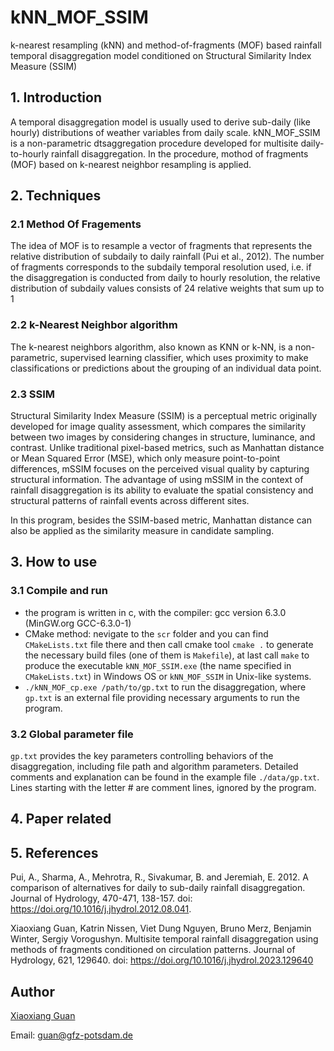 # kNN_MOF_SSIM
k-nearest resampling (kNN) and method-of-fragments (MOF) based rainfall temporal disaggregation model conditioned on Structural Similarity Index Measure (SSIM)

## 1. Introduction

A temporal disaggregation model is usually used to derive sub-daily (like hourly) distributions of weather variables from daily scale. kNN_MOF_SSIM is a non-parametric dtsaggregation procedure developed for multisite daily-to-hourly rainfall disaggregation. In the procedure, mothod of fragments (MOF) based on k-nearest neighbor resampling is applied. 

## 2. Techniques

### 2.1 Method Of Fragements

The idea of MOF is to resample a vector of fragments that represents the relative distribution of subdaily to daily rainfall (Pui et al., 2012). The number of fragments corresponds to the subdaily temporal resolution used, i.e. if the disaggregation is conducted from daily to hourly resolution, the relative distribution of subdaily values consists of 24 relative weights that sum up to 1

### 2.2 k-Nearest Neighbor algorithm

The k-nearest neighbors algorithm, also known as KNN or k-NN, is a non-parametric, supervised learning classifier, which uses proximity to make classifications or predictions about the grouping of an individual data point.

### 2.3 SSIM

Structural Similarity Index Measure (SSIM) is a perceptual metric originally developed for image quality assessment, which compares the similarity between two images by considering changes in structure, luminance, and contrast. Unlike traditional pixel-based metrics, such as Manhattan distance or Mean Squared Error (MSE), which only measure point-to-point differences, mSSIM focuses on the perceived visual quality by capturing structural information. The advantage of using mSSIM in the context of rainfall disaggregation is its ability to evaluate the spatial consistency and structural patterns of rainfall events across different sites. 

In this program, besides the SSIM-based metric, Manhattan distance can also be applied as the similarity measure in candidate sampling. 

## 3. How to use

### 3.1 Compile and run

- the program is written in c, with the compiler: gcc version 6.3.0 (MinGW.org GCC-6.3.0-1)
- CMake method: nevigate to the `scr` folder and you can find `CMakeLists.txt` file there and then call cmake tool `cmake .` to generate the necessary build files (one of them is `Makefile`), at last call `make` to produce the executable `kNN_MOF_SSIM.exe` (the name specified in `CMakeLists.txt`) in Windows OS or `kNN_MOF_SSIM` in Unix-like systems.
- `./kNN_MOF_cp.exe /path/to/gp.txt` to run the disaggregation, where `gp.txt` is an external file providing necessary arguments to run the program.

### 3.2 Global parameter file

`gp.txt` provides the key parameters controlling behaviors of the disaggregation, including file path and algorithm parameters. Detailed comments and explanation can be found in the example file `./data/gp.txt`.
Lines starting with the letter # are comment lines, ignored by the program.

## 4. Paper related

## 5. References

Pui, A., Sharma, A., Mehrotra, R., Sivakumar, B. and Jeremiah, E.  2012.  A comparison of alternatives for daily to sub-daily rainfall disaggregation. Journal of Hydrology, 470-471, 138-157. doi: https://doi.org/10.1016/j.jhydrol.2012.08.041.

Xiaoxiang Guan, Katrin Nissen, Viet Dung Nguyen, Bruno Merz, Benjamin Winter, Sergiy Vorogushyn. Multisite temporal rainfall disaggregation using methods of fragments conditioned on circulation patterns. Journal of Hydrology, 621, 129640. doi: https://doi.org/10.1016/j.jhydrol.2023.129640

## Author
[Xiaoxiang Guan](https://www.gfz-potsdam.de/staff/guan.xiaoxiang/sec44)

Email: guan@gfz-potsdam.de
